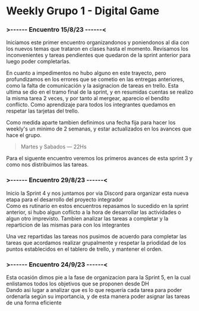 # Weekly Grupo 1 - Digital Game

### >------ Encuentro 15/8/23 ------<
 Iniciamos este primer encuentro organizandonos y poniendonos al dia con los nuevos temas que trataron en clases hasta el momento. Revisamos los inconvenientes y tareas pendientes que quedaron de la sprint anterior para luego poder completarlas.  
   
 En cuanto a impedimentos no hubo alguno en este trayecto, pero profundizamos en los errores que se cometio en las entregas anteriores, como la falta de comunicación y la asignacion de tareas en trello. Esta ultima se dio en el tramo final de la sprint, y en resumidas cuentas se realizo la misma tarea 2 veces, y por tanto al mergear, aparecio el bendito conflicto. Como aprendizaje para todos los integrantes quedamos en respetar las tarjetas del trello.
   
 Como medida aparte tambien definimos una fecha fija para hacer los weekly's un minimo de 2 semanas, y estar actualizados en los avances que hace el grupo.

 > Martes y Sabados  — 22Hs    

 Para el siguente encuentro veremos los primeros avances de esta sprint 3 y como nos distribuimos las tareas.

### >------ Encuentro 29/8/23 ------<
Inicio la Sprint 4 y nos juntamos por via Discord para organizar esta nueva etapa para el desarrollo del proyecto integrador   
Como es rutinario en estos encuentros repasamos lo sucedido en la sprint anterior, si hubo algun coflicto a la hora de desarrollar las actividades o algun otro imprevisto. Tambien analizar las tareas a completar y la reparticion de las mismas para con los integrantes   

Una vez repartidas las tareas nos pusimos de acuerdo para completar las tareas que acordamos realizar grupalmente y respetar la priodidad de los puntos establecidos en el tablero de trello, y mantener el orden.

### >------ Encuentro 24/9/23 ------<
Esta ocasión dimos pie a la fase de organizacion para la Sprint 5, en la cual enlistamos todos los objetivos que se proponen desde DH    
Dando asi lugar a analizar que es lo que requeria cada tarea para poder ordenarla según su importancia, y de esta manera poder asignar las tareas de una forma eficiente
